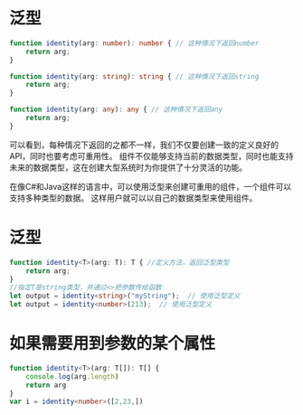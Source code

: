 # 泛型
```typescript
function identity(arg: number): number { // 这种情况下返回number
    return arg;
}

function identity(arg: string): string { // 这种情况下返回string
    return arg;
}

function identity(arg: any): any { // 这种情况下返回any
    return arg;
}
```
可以看到，每种情况下返回的之都不一样，我们不仅要创建一致的定义良好的API，同时也要考虑可重用性。 组件不仅能够支持当前的数据类型，同时也能支持未来的数据类型，这在创建大型系统时为你提供了十分灵活的功能。

在像C#和Java这样的语言中，可以使用泛型来创建可重用的组件，一个组件可以支持多种类型的数据。 这样用户就可以以自己的数据类型来使用组件。

# 泛型
```typescript 
function identity<T>(arg: T): T { //定义方法，返回泛型类型
    return arg;
}
//指定T是string类型，并通过<>把参数传给函数
let output = identity<string>("myString");  // 使用泛型定义
let output = identity<number>(213);  // 使用泛型定义
```

# 如果需要用到参数的某个属性
```typescript
function identity<T>(arg: T[]): T[] {
    console.log(arg.length)
    return arg
}
var i = identity<number>([2,23,])
```
